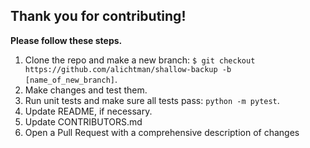 ## Thank you for contributing!

**Please follow these steps.**

1. Clone the repo and make a new branch: `$ git checkout https://github.com/alichtman/shallow-backup -b [name_of_new_branch]`.
2. Make changes and test them.
3. Run unit tests and make sure all tests pass: `python -m pytest`.
4. Update README, if necessary.
5. Update CONTRIBUTORS.md
6. Open a Pull Request with a comprehensive description of changes

